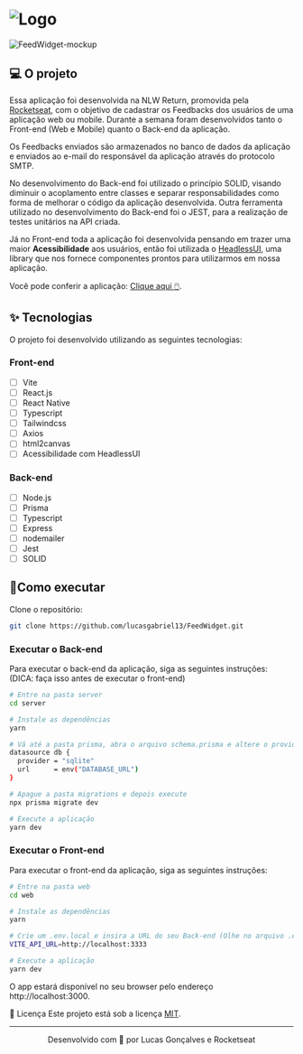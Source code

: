 # ![Logo](https://user-images.githubusercontent.com/44211093/167265183-c4cc5dd7-7e98-4caa-959b-c71a04c4a875.png)
![FeedWidget-mockup](https://user-images.githubusercontent.com/44211093/167265050-cfdb8355-1a17-48db-adef-415a5cb8cb10.png)


## 💻 O projeto
Essa aplicação foi desenvolvida na NLW Return, promovida pela [Rocketseat](https://www.rocketseat.com.br/), com o objetivo de cadastrar os Feedbacks dos usuários de uma aplicação web ou mobile. Durante a semana foram desenvolvidos tanto o Front-end (Web e Mobile) quanto o Back-end da aplicação.

Os Feedbacks enviados são armazenados no banco de dados da aplicação e enviados ao e-mail do responsável da aplicação através do protocolo SMTP.

No desenvolvimento do Back-end foi utilizado o princípio SOLID, visando diminuir o acoplamento entre classes e separar responsabilidades como forma de melhorar o código da aplicação desenvolvida. Outra ferramenta utilizado no desenvolvimento do Back-end foi o JEST, para a realização de testes unitários na API criada.

Já no Front-end toda a aplicação foi desenvolvida pensando em trazer uma maior **Acessibilidade** aos usuários, então foi utilizada o [HeadlessUI](https://headlessui.dev/), uma library que nos fornece componentes prontos para utilizarmos em nossa aplicação.

Você pode conferir a aplicação: [Clique aqui 🖱️](https://feedwidget.vercel.app/).

## ✨ Tecnologias

O projeto foi desenvolvido utilizando as seguintes tecnologias:

### Front-end
- [ ] Vite
- [ ] React.js
- [ ] React Native
- [ ] Typescript
- [ ] Tailwindcss
- [ ] Axios
- [ ] html2canvas
- [ ] Acessibilidade com HeadlessUI

### Back-end
- [ ] Node.js
- [ ] Prisma
- [ ] Typescript
- [ ] Express
- [ ] nodemailer
- [ ] Jest
- [ ] SOLID

## 🚀Como executar

Clone o repositório:
```bash
git clone https://github.com/lucasgabriel13/FeedWidget.git
```

### Executar o Back-end
Para executar o back-end da aplicação, siga as seguintes instruções: (DICA:  faça isso antes de executar o front-end)
```bash
# Entre na pasta server
cd server

# Instale as dependências
yarn

# Vá até a pasta prisma, abra o arquivo schema.prisma e altere o provider
datasource db {
  provider = "sqlite"
  url      = env("DATABASE_URL")
}

# Apague a pasta migrations e depois execute
npx prisma migrate dev

# Execute a aplicação
yarn dev

```

### Executar o Front-end
Para executar o front-end da aplicação, siga as seguintes instruções:
```bash
# Entre na pasta web
cd web

# Instale as dependências
yarn

# Crie um .env.local e insira a URL do seu Back-end (Olhe no arquivo .env.example)
VITE_API_URL=http://localhost:3333

# Execute a aplicação
yarn dev
```
O app estará disponível no seu browser pelo endereço http://localhost:3000.

📕 Licença
Este projeto está sob a licença [MIT](https://github.com/lucasgabriel13/FeedWidget/blob/master/LICENCE).

---

<p align="center">Desenvolvido com 💜 por Lucas Gonçalves e Rocketseat</p>
